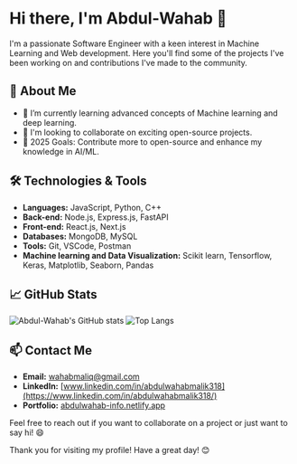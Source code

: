# Hi there, I'm Abdul-Wahab 👋

I'm a passionate Software Engineer with a keen interest in Machine Learning and Web development. Here you'll find some of the projects I've been working on and contributions I've made to the community.

## 🚀 About Me

- 🌱 I’m currently learning advanced concepts of Machine learning and deep learning.
- 💼 I'm looking to collaborate on exciting open-source projects.
- 🥅 2025 Goals: Contribute more to open-source and enhance my knowledge in AI/ML.

## 🛠️ Technologies & Tools

- **Languages:** JavaScript, Python, C++
- **Back-end:** Node.js, Express.js, FastAPI
- **Front-end:** React.js, Next.js 
- **Databases:** MongoDB, MySQL
- **Tools:** Git, VSCode, Postman
- **Machine learning and Data Visualization:** Scikit learn, Tensorflow, Keras, Matplotlib, Seaborn, Pandas

## 📈 GitHub Stats

![Abdul-Wahab's GitHub stats](https://github-readme-stats.vercel.app/api?username=Abdul-Wahab-318&show_icons=true&theme=radical)
![Top Langs](https://github-readme-stats.vercel.app/api/top-langs/?username=Abdul-Wahab-318&layout=compact&theme=radical)

## 📫 Contact Me

- **Email:** [wahabmaliq@gmail.com](mailto:wahabmaliq@gmail.com)
- **LinkedIn:** [www.linkedin.com/in/abdulwahabmalik318](https://www.linkedin.com/in/abdulwahabmalik318/)
- **Portfolio:** [abdulwahab-info.netlify.app](https://abdulwahab-info.netlify.app)

Feel free to reach out if you want to collaborate on a project or just want to say hi! 😄

Thank you for visiting my profile! Have a great day! 😊
